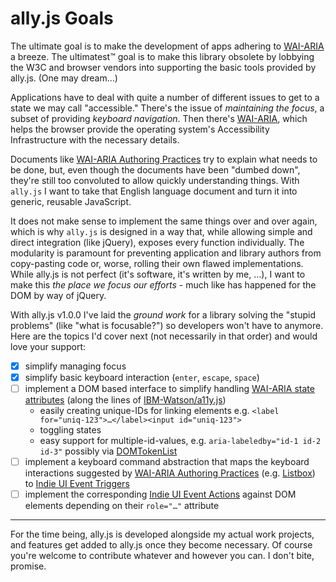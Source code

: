 
# ally.js Goals

The ultimate goal is to make the development of apps adhering to [WAI-ARIA](http://www.w3.org/TR/wai-aria/) a breeze. The ultimatest™ goal is to make this library obsolete by lobbying the W3C and browser vendors into supporting the basic tools provided by ally.js. (One may dream…)

Applications have to deal with quite a number of different issues to get to a state we may call "accessible." There's the issue of *maintaining the focus*, a subset of providing *keyboard navigation*. Then there's [WAI-ARIA](http://www.w3.org/TR/wai-aria/), which helps the browser provide the operating system's Accessibility Infrastructure with the necessary details.

Documents like [WAI-ARIA Authoring Practices](http://www.w3.org/WAI/PF/aria-practices/) try to explain what needs to be done, but, even though the documents have been "dumbed down", they're still too convoluted to allow quickly understanding things. With `ally.js` I want to take that English language document and turn it into generic, reusable JavaScript.

It does not make sense to implement the same things over and over again, which is why `ally.js` is designed in a way that, while allowing simple and direct integration (like jQuery), exposes every function individually. The modularity is paramount for preventing application and library authors from copy-pasting code or, worse, rolling their own flawed implementations. While ally.js is not perfect (it's software, it's written by me, …), I want to make this *the place we focus our efforts* - much like has happened for the DOM by way of jQuery.

With ally.js v1.0.0 I've laid the *ground work* for a library solving the "stupid problems" (like "what is focusable?") so developers won't have to anymore. Here are the topics I'd cover next (not necessarily in that order) and would love your support:

* [x] simplify managing focus
* [x] simplify basic keyboard interaction (`enter`, `escape`, `space`) 
* [ ] implement a DOM based interface to simplify handling [WAI-ARIA state attributes](http://www.w3.org/TR/wai-aria/states_and_properties) (along the lines of [IBM-Watson/a11y.js](https://github.com/IBM-Watson/a11y.js))
  * easily creating unique-IDs for linking elements e.g. `<label for="uniq-123">…</label><input id="uniq-123">`
  * toggling states
  * easy support for multiple-id-values, e.g. `aria-labeledby="id-1 id-2 id-3"` possibly via [DOMTokenList](https://dom.spec.whatwg.org/#interface-domtokenlist)
* [ ] implement a keyboard command abstraction that maps the keyboard interactions suggested by [WAI-ARIA Authoring Practices](http://www.w3.org/WAI/PF/aria-practices/) (e.g. [Listbox](http://www.w3.org/WAI/PF/aria-practices/#Listbox)) to [Indie UI Event Triggers](https://w3c.github.io/indie-ui/indie-ui-events.html#triggers)
* [ ] implement the corresponding [Indie UI Event Actions](https://w3c.github.io/indie-ui/indie-ui-events.html#actions) against DOM elements depending on their `role="…"` attribute

---

For the time being, ally.js is developed alongside my actual work projects, and features get added to ally.js once they become necessary. Of course you're welcome to contribute whatever and however you can. I don't bite, promise.
